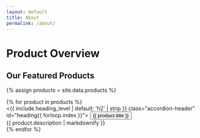 ```yaml
---
layout: default
title: About
permalink: /about/
---
```


# Product Overview

## Our Featured Products

{% assign products = site.data.products %}

<div class="accordion mb-3" id="accordionInclude">
  {% for product in products %}
    <div class="accordion-item">
      <{{ include.heading_level | default: 'h2' | strip }} class="accordion-header" id="heading{{ forloop.index }}">
        <button class="accordion-button{% unless include.open %} collapsed{% endunless %}" type="button" data-bs-toggle="collapse" data-bs-target="#collapse{{ forloop.index }}" aria-expanded="{% if include.open == true %}true{% else %}false{% endif %}" aria-controls="collapse{{ forloop.index }}">
            {{ product.title }} 
        </button>
      </{{ include.heading_level | default: 'h2' | strip }}>
      <div id="collapse{{ forloop.index }}" class="accordion-collapse collapse{% if include.open == true %} show{% endif %}" aria-labelledby="heading{{ forloop.index }}" data-bs-parent="#accordionInclude">
        <div class="accordion-body">
            {{ product.description | markdownify }}  
        </div>
      </div>
    </div>
  {% endfor %}
</div>
